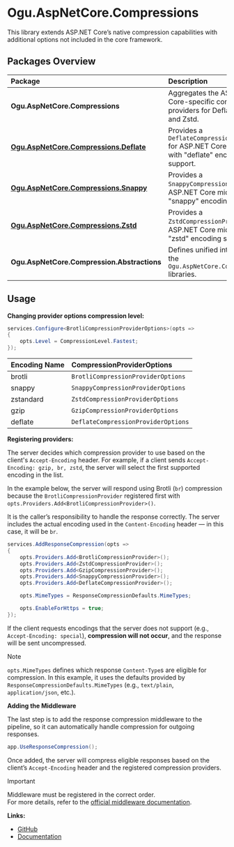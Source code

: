 # Ogu.AspNetCore.Compressions

This library extends ASP.NET Core’s native compression capabilities with additional options not included in the core framework.

## Packages Overview

| Package | Description |
|:--------|:------------|
| **Ogu.AspNetCore.Compressions** | Aggregates the ASP.NET Core-specific compression providers for Deflate, Snappy, and Zstd. |
| **[Ogu.AspNetCore.Compressions.Deflate](https://github.com/ogulcanturan/Ogu.Compressions/tree/master/src/Ogu.AspNetCore.Compressions.Deflate)** | Provides a `DeflateCompressionProvider` for ASP.NET Core middleware with "deflate" encoding support. |
| **[Ogu.AspNetCore.Compressions.Snappy](https://github.com/ogulcanturan/Ogu.Compressions/tree/master/src/Ogu.AspNetCore.Compressions.Snappy)** | Provides a `SnappyCompressionProvider` for ASP.NET Core middleware with "snappy" encoding support. |
| **[Ogu.AspNetCore.Compressions.Zstd](https://github.com/ogulcanturan/Ogu.Compressions/tree/master/src/Ogu.AspNetCore.Compressions.Zstd)** | Provides a `ZstdCompressionProvider` for ASP.NET Core middleware with "zstd" encoding support. |
| **Ogu.AspNetCore.Compression.Abstractions** | Defines unified interfaces for the `Ogu.AspNetCore.Compressions.*` libraries. |

## Usage

**Changing provider options compression level:**
```csharp
services.Configure<BrotliCompressionProviderOptions>(opts =>
{
    opts.Level = CompressionLevel.Fastest;
});
```

| Encoding Name | CompressionProviderOptions |
|:--------------|:----------------|
| brotli | `BrotliCompressionProviderOptions` |
| snappy | `SnappyCompressionProviderOptions` |
| zstandard | `ZstdCompressionProviderOptions` |
| gzip | `GzipCompressionProviderOptions` |
| deflate | `DeflateCompressionProviderOptions` |

**Registering providers:**

The server decides which compression provider to use based on the client's `Accept-Encoding` header. For example, if a client sends `Accept-Encoding: gzip, br, zstd`, the server will select the first supported encoding in the list.

In the example below, the server will respond using Brotli (`br`) compression because the `BrotliCompressionProvider` registered first with `opts.Providers.Add<BrotliCompressionProvider>()`.

It is the caller’s responsibility to handle the response correctly.
The server includes the actual encoding used in the `Content-Encoding` header — in this case, it will be `br`.

```csharp
services.AddResponseCompression(opts =>
{
    opts.Providers.Add<BrotliCompressionProvider>();
    opts.Providers.Add<ZstdCompressionProvider>();
    opts.Providers.Add<GzipCompressionProvider>();
    opts.Providers.Add<SnappyCompressionProvider>();
    opts.Providers.Add<DeflateCompressionProvider>();

    opts.MimeTypes = ResponseCompressionDefaults.MimeTypes;

    opts.EnableForHttps = true;
});
```

If the client requests encodings that the server does not support (e.g., `Accept-Encoding: special`), **compression will not occur**, and the response will be sent uncompressed.

> [!NOTE]  
> `opts.MimeTypes` defines which response `Content-Type`s are eligible for compression. In this example, it uses the defaults provided by `ResponseCompressionDefaults.MimeTypes` (e.g., `text/plain`, `application/json`, etc.).

**Adding the Middleware**

The last step is to add the response compression middleware to the pipeline, so it can automatically handle compression for outgoing responses.

```csharp
app.UseResponseCompression();
```

Once added, the server will compress eligible responses based on the client’s `Accept-Encoding` header and the registered compression providers.

> [!IMPORTANT]  
> Middleware must be registered in the correct order.  
> For more details, refer to the [official middleware documentation](https://learn.microsoft.com/en-us/aspnet/core/fundamentals/middleware/?view=aspnetcore-9.0). 

**Links:**
- [GitHub](https://github.com/ogulcanturan/Ogu.Compressions)
- [Documentation](https://github.com/ogulcanturan/Ogu.Compressions#readme)
